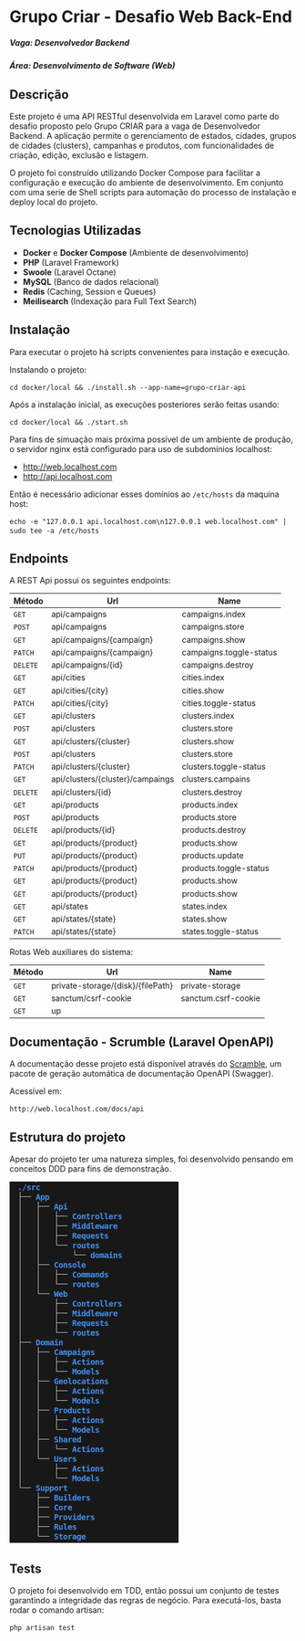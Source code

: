 # Grupo Criar - Desafio Web Back-End
##### Vaga: Desenvolvedor Backend
#####  Área: Desenvolvimento de Software (Web)

## Descrição
Este projeto é uma API RESTful desenvolvida em Laravel como parte do desafio proposto pelo Grupo CRIAR para a vaga de Desenvolvedor Backend. A aplicação permite o gerenciamento de estados, cidades, grupos de cidades (clusters), campanhas e produtos, com funcionalidades de criação, edição, exclusão e listagem.

O projeto foi construído utilizando Docker Compose para facilitar a configuração e execução do ambiente de desenvolvimento. Em conjunto com uma serie de Shell scripts para automação do processo de instalação e deploy local do projeto.


## Tecnologias Utilizadas

-   **Docker** e **Docker Compose** (Ambiente de desenvolvimento)
-   **PHP** (Laravel Framework)
-   **Swoole** (Laravel Octane)
-   **MySQL**  (Banco de dados relacional)
-   **Redis** (Caching, Session e Queues)
-   **Meilisearch** (Indexação para Full Text Search)

## Instalação

Para executar o projeto há scripts convenientes para instação e execução.

Instalando o projeto:

    cd docker/local && ./install.sh --app-name=grupo-criar-api

Após a instalação inicial, as execuções posteriores serão feitas usando:

    cd docker/local && ./start.sh

Para fins de simuação mais próxima possível de um ambiente de produção, o servidor nginx está configurado para uso de subdomínios localhost:

- http://web.localhost.com
- http://api.localhost.com

Então é necessário adicionar esses domínios ao `/etc/hosts` da maquina host:

    echo -e "127.0.0.1 api.localhost.com\n127.0.0.1 web.localhost.com" | sudo tee -a /etc/hosts


## Endpoints

A REST Api possui os seguintes endpoints:

| Método | Url | Name | 
|--|--|--|
| `GET`    | api/campaigns           			| campaigns.index 		  |
| `POST`   | api/campaigns            			| campaigns.store 		  |
| `GET`    | api/campaigns/{campaign} 			| campaigns.show  		  |
| `PATCH`  | api/campaigns/{campaign} 			| campaigns.toggle-status |
| `DELETE` | api/campaigns/{id} 	 			| campaigns.destroy       |
| `GET`    | api/cities 			 			| cities.index 			  |
| `GET`    | api/cities/{city} 		 			| cities.show			  |
| `PATCH`  | api/cities/{city} 		 			| cities.toggle-status    |
| `GET`    | api/clusters 						| clusters.index		  |
| `POST`   | api/clusters 			 			| clusters.store		  |
| `GET`    | api/clusters/{cluster}  			| clusters.show			  |
| `POST`   | api/clusters 			  			| clusters.store		  |
| `PATCH`  | api/clusters/{cluster}   			| clusters.toggle-status  |
| `GET`    | api/clusters/{cluster}/campaings   | clusters.campains		  |
| `DELETE` | api/clusters/{id}  				| clusters.destroy		  |
| `GET`    | api/products   					| products.index		  |
| `POST`   | api/products   					| products.store		  |
| `DELETE` | api/products/{id}  				| products.destroy		  |
| `GET`    | api/products/{product}   			| products.show	     	  |
| `PUT`    | api/products/{product}   			| products.update	      |
| `PATCH`  | api/products/{product}   			| products.toggle-status  |
| `GET`    | api/products/{product}   			| products.show	     	  |
| `GET`    | api/products/{product}   			| products.show	     	  |
| `GET`    | api/states 			 			| states.index 			  |
| `GET`    | api/states/{state} 		 		| states.show			  |
| `PATCH`  | api/states/{state} 		 		| states.toggle-status    |

Rotas Web auxiliares do sistema:

| Método | Url | Name | 
|--|--|--|
| `GET`    | private-storage/{disk}/{filePath} | private-storage     |
| `GET`    | sanctum/csrf-cookie 			   | sanctum.csrf-cookie |
| `GET`    | up 							   |  					 |

## Documentação - Scrumble (Laravel OpenAPI)

A documentação desse projeto está disponível através do [Scramble](https://scramble.dedoc.co/), um pacote de geração automática de documentação OpenAPI (Swagger).

Acessível em:

    http://web.localhost.com/docs/api

## Estrutura do projeto

Apesar do projeto ter uma natureza simples, foi desenvolvido pensando em conceitos DDD para fins de demonstração.

![enter image description here](https://raw.githubusercontent.com/vzambon/grupo-criar-teste-api/assets/grupo-criar-tree.png?token=GHSAT0AAAAAACWBBXKKJJL4I23UO3SV5CLUZW7VUIQ)


## Tests

O projeto foi desenvolvido em TDD, então possui um conjunto de testes garantindo a integridade das regras de negócio. Para executá-los, basta rodar o comando artisan:

    php artisan test

